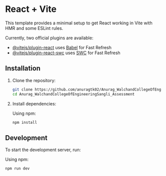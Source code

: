 # React + Vite

This template provides a minimal setup to get React working in Vite with HMR and some ESLint rules.

Currently, two official plugins are available:

- [@vitejs/plugin-react](https://github.com/vitejs/vite-plugin-react/blob/main/packages/plugin-react/README.md) uses [Babel](https://babeljs.io/) for Fast Refresh
- [@vitejs/plugin-react-swc](https://github.com/vitejs/vite-plugin-react-swc) uses [SWC](https://swc.rs/) for Fast Refresh


## Installation

1. Clone the repository:

    ```bash
    git clone https://github.com/anuragtk02/Anurag_WalchandCollegeOfEngineeringSangli_Assessment.git
    cd Anurag_WalchandCollegeOfEngineeringSangli_Assessment
    ```

2. Install dependencies:

    Using npm:

    ```bash
    npm install
    ```



## Development

To start the development server, run:

Using npm:

```bash
npm run dev
